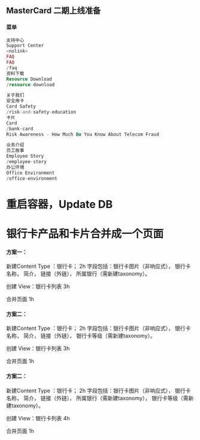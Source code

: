## MasterCard  二期上线准备
#### 菜单

```PHP
支持中心
Support Center
<nolink>
FAQ 
FAQ
/faq
资料下载
Resource Download
/resource-download

关于我们
安全用卡
Card Safety
/risk-and-safety-education
卡片
Card
/bank-card
Risk Awareness - How Much Do You Know About Telecom Fraud

业务介绍
员工故事
Employee Story
/employee-story
办公环境
Office Environment
/office-environment
```

# 重启容器，Update DB


# 银行卡产品和卡片合并成一个页面
#### 方案一：
新建Content Type ：银行卡；                   2h
字段包括：银行卡图片（非响应式），
银行卡名称，
简介，
链接（外链），
所属银行（需新建taxonomy）。

创建 View：银行卡列表                              3h

合并页面                                                      1h


#### 方案二：
新建Content Type ：银行卡；                   2h
字段包括：银行卡图片（非响应式），
银行卡名称，
简介，
链接（外链），
银行卡等级（需新建taxonomy）。

创建 View：银行卡列表                              3h

合并页面                                                      1h


#### 方案二：
新建Content Type ：银行卡；                   2h
字段包括：银行卡图片（非响应式），
银行卡名称，
简介，
链接（外链），
所属银行（需新建taxonomy），
银行卡等级（需新建taxonomy）。

创建 View：银行卡列表                              4h

合并页面                                                      1h